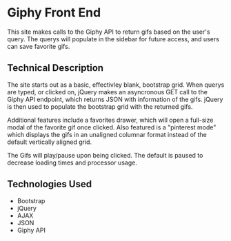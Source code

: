 # Giphy Front End

This site makes calls to the Giphy API to return gifs based on the user's query.  The querys will populate in the sidebar for future access, and users can save favorite gifs.

## Technical Description

The site starts out as a basic, effectivley blank, bootstrap grid.  When querys are typed, or clicked on, jQuery makes an asyncronous GET call to the Giphy API endpoint, which returns JSON with information of the gifs.  jQuery is then used to populate the bootstrap grid with the returned gifs.

Additional features include a favorites drawer, which will open a full-size modal of the favorite gif once clicked.  Also featured is a "pinterest mode" which displays the gifs in an unaligned columnar format instead of the default vertically aligned grid.

The Gifs will play/pause upon being clicked.  The default is paused to decrease loading times and processor usage.

## Technologies Used
* Bootstrap
* jQuery
* AJAX
* JSON
* Giphy API
